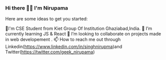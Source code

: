 ### Hi there 🙋‍♀️ I'm Nirupama

Here are some ideas to get you started:

 💼I'm  CSE  Student from Kiet Group Of Institution Ghaziabad,India.
 🌱 I’m currently learning JS & React
 👯 I’m looking to collaborate on projects made in web developement .
 📫 How to reach me out through Linkedin(https://www.linkedin.com/in/singhnirupma)and Twitter(https://twitter.com/geek_nirupama)
